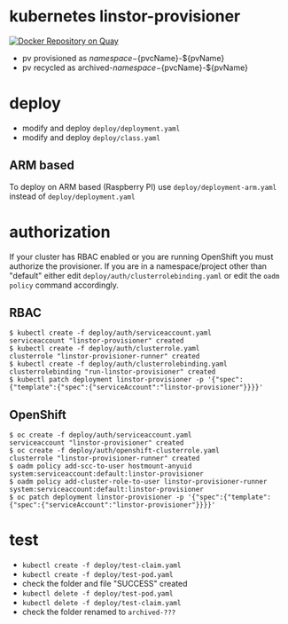 # kubernetes linstor-provisioner

[![Docker Repository on Quay](https://quay.io/repository/external_storage/linstor-provisioner/status "Docker Repository on Quay")](https://quay.io/repository/external_storage/linstor-provisioner)

- pv provisioned as ${namespace}-${pvcName}-${pvName}
- pv recycled as archived-${namespace}-${pvcName}-${pvName}

# deploy
- modify and deploy `deploy/deployment.yaml`
- modify and deploy `deploy/class.yaml`

## ARM based
To deploy on ARM based (Raspberry PI) use `deploy/deployment-arm.yaml` instead of `deploy/deployment.yaml`

# authorization

If your cluster has RBAC enabled or you are running OpenShift you must
authorize the provisioner. If you are in a namespace/project other than
"default" either edit `deploy/auth/clusterrolebinding.yaml` or edit the `oadm
policy` command accordingly.

## RBAC
```console
$ kubectl create -f deploy/auth/serviceaccount.yaml
serviceaccount "linstor-provisioner" created
$ kubectl create -f deploy/auth/clusterrole.yaml
clusterrole "linstor-provisioner-runner" created
$ kubectl create -f deploy/auth/clusterrolebinding.yaml
clusterrolebinding "run-linstor-provisioner" created
$ kubectl patch deployment linstor-provisioner -p '{"spec":{"template":{"spec":{"serviceAccount":"linstor-provisioner"}}}}'
```

## OpenShift
```console
$ oc create -f deploy/auth/serviceaccount.yaml
serviceaccount "linstor-provisioner" created
$ oc create -f deploy/auth/openshift-clusterrole.yaml
clusterrole "linstor-provisioner-runner" created
$ oadm policy add-scc-to-user hostmount-anyuid system:serviceaccount:default:linstor-provisioner
$ oadm policy add-cluster-role-to-user linstor-provisioner-runner system:serviceaccount:default:linstor-provisioner
$ oc patch deployment linstor-provisioner -p '{"spec":{"template":{"spec":{"serviceAccount":"linstor-provisioner"}}}}'
```

# test
- `kubectl create -f deploy/test-claim.yaml`
- `kubectl create -f deploy/test-pod.yaml`
- check the folder and file "SUCCESS" created
- `kubectl delete -f deploy/test-pod.yaml`
- `kubectl delete -f deploy/test-claim.yaml`
- check the folder renamed to `archived-???`
